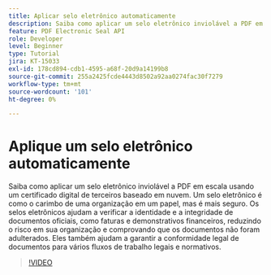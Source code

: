 ```yaml
---
title: Aplicar selo eletrônico automaticamente
description: Saiba como aplicar um selo eletrônico inviolável a PDF em escala
feature: PDF Electronic Seal API
role: Developer
level: Beginner
type: Tutorial
jira: KT-15033
exl-id: 178cd894-cdb1-4595-a68f-20d9a14199b8
source-git-commit: 255a2425fcde4443d8502a92aa0274fac30f7279
workflow-type: tm+mt
source-wordcount: '101'
ht-degree: 0%

---
```


# Aplique um selo eletrônico automaticamente

Saiba como aplicar um selo eletrônico inviolável a PDF em escala usando um certificado digital de terceiros baseado em nuvem. Um selo eletrônico é como o carimbo de uma organização em um papel, mas é mais seguro. Os selos eletrônicos ajudam a verificar a identidade e a integridade de documentos oficiais, como faturas e demonstrativos financeiros, reduzindo o risco em sua organização e comprovando que os documentos não foram adulterados. Eles também ajudam a garantir a conformidade legal de documentos para vários fluxos de trabalho legais e normativos.

>[!VIDEO](https://video.tv.adobe.com/v/3428346?hidetitle=true)
